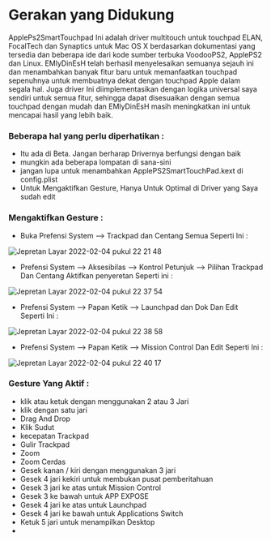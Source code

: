 # Gerakan yang Didukung

 ApplePs2SmartTouchpad Ini adalah driver multitouch untuk touchpad ELAN, FocalTech dan Synaptics untuk Mac OS X berdasarkan dokumentasi yang tersedia dan beberapa ide dari kode sumber terbuka VoodooPS2, ApplePS2 dan Linux. EMlyDinEsH telah berhasil menyelesaikan semuanya sejauh ini dan menambahkan banyak fitur baru untuk memanfaatkan touchpad sepenuhnya untuk membuatnya dekat dengan touchpad Apple dalam segala hal. Juga driver Ini diimplementasikan dengan logika universal saya sendiri untuk semua fitur, sehingga dapat disesuaikan dengan semua touchpad dengan mudah dan EMlyDinEsH masih meningkatkan ini untuk mencapai hasil yang lebih baik. 

### Beberapa hal yang perlu diperhatikan :

- Itu ada di Beta. Jangan berharap Drivernya berfungsi dengan baik
- mungkin ada beberapa lompatan di sana-sini
- jangan lupa untuk menambahkan ApplePS2SmartTouchPad.kext di config.plist
- Untuk Mengaktifkan Gesture, Hanya Untuk Optimal di Driver yang Saya sudah edit

### Mengaktifkan Gesture :

- Buka Prefensi System --> Trackpad dan Centang Semua Seperti Ini : 

![Jepretan Layar 2022-02-04 pukul 22 21 48](https://user-images.githubusercontent.com/89202419/152557242-0fbd0d91-0cf8-46a8-9b1e-d0213db6975e.png)

- Prefensi System --> Aksesibilas --> Kontrol Petunjuk --> Pilihan Trackpad Dan Centang Aktifkan penyeretan Seperti ini :

![Jepretan Layar 2022-02-04 pukul 22 37 54](https://user-images.githubusercontent.com/89202419/152557424-f85e7e1c-6477-42f3-86a4-315248457c95.png)

- Prefensi System --> Papan Ketik --> Launchpad dan Dok  Dan Edit Seperti Ini : 

![Jepretan Layar 2022-02-04 pukul 22 38 58](https://user-images.githubusercontent.com/89202419/152557609-9a63338b-d948-4d04-8281-0f932d68f805.png)

- Prefensi System --> Papan Ketik --> Mission Control Dan Edit Seperti Ini :

![Jepretan Layar 2022-02-04 pukul 22 40 17](https://user-images.githubusercontent.com/89202419/152557869-f14c3ede-2171-4ef5-b764-70c8d9310831.png)

### Gesture Yang Aktif :

- klik atau ketuk dengan menggunakan 2 atau 3 Jari
- klik dengan satu jari
- Drag And Drop
- Klik Sudut
- kecepatan Trackpad
- Gulir Trackpad
- Zoom
- Zoom Cerdas
- Gesek kanan / kiri dengan menggunakan 3 jari
- Gesek 4 jari kekiri untuk membukan pusat pemberitahuan
- Gesek 3 jari ke atas untuk Mission Control
- Gesek 3 ke bawah untuk APP EXPOSE
- Gesek 4 jari ke atas untuk Launchpad
- Gesek 4 jari ke bawah untuk Applications Switch
- Ketuk 5 jari untuk menampilkan Desktop
- 
